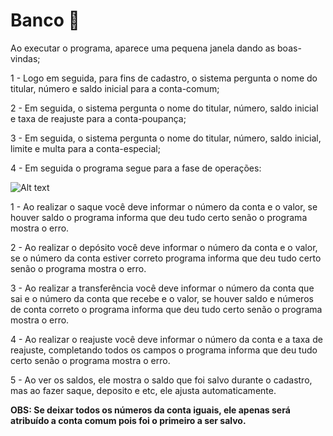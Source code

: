 <h1>Banco 🏦</h1>

Ao executar o programa, aparece uma pequena janela dando as boas-vindas;

1 - Logo em seguida, para fins de cadastro, o sistema pergunta o nome do titular, número e saldo inicial para a conta-comum;

2 - Em seguida, o sistema pergunta o nome do titular, número, saldo inicial e taxa de reajuste para a conta-poupança;

3 - Em seguida, o sistema pergunta o nome do titular, número, saldo inicial, limite e multa para a conta-especial;

4 - Em seguida o programa segue para a fase de operações:

![Alt text](C:\Users\gabri\Downloads\FireShot\thxfx.png)



1 - Ao realizar o saque você deve informar o número da conta e o valor, se houver saldo o programa informa que deu tudo certo senão o programa mostra o erro. 

2 - Ao realizar o depósito você deve informar o número da conta e o valor, se o número da conta estiver correto programa informa que deu tudo certo senão o programa mostra o erro.

3 - Ao realizar a transferência você deve informar o número da conta que sai e o número da conta que recebe e o valor, se houver saldo e números de conta correto o programa informa que deu tudo certo senão o programa mostra o erro.

4 - Ao realizar o reajuste você deve informar o número da conta e a taxa de reajuste, completando todos os campos o programa informa que deu tudo certo senão o programa mostra o erro.

5 - Ao ver os saldos, ele mostra o saldo que foi salvo durante o cadastro, mas ao fazer saque, deposito e etc, ele ajusta automaticamente.



**OBS: Se deixar todos os números da conta iguais, ele apenas será atribuído a conta comum pois foi o primeiro a ser salvo.**